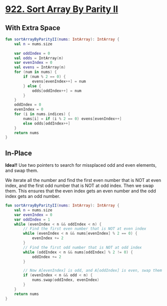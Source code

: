 # [922. Sort Array By Parity II](https://leetcode.com/problems/sort-array-by-parity-ii/description/)

## With Extra Space
```kotlin
fun sortArrayByParityII(nums: IntArray): IntArray {
    val n = nums.size
    
    var oddIndex = 0
    val odds = IntArray(n)
    var evenIndex = 0
    val evens = IntArray(n)
    for (num in nums) {
        if (num % 2 == 0) {
            evens[evenIndex++] = num
        } else {
            odds[oddIndex++] = num
        }
    }
    oddIndex = 0
    evenIndex = 0
    for (i in nums.indices) {
        nums[i] = if (i % 2 == 0) evens[evenIndex++]
        else odds[oddIndex++]
    }
    return nums
}
```

## In-Place
**Idea!!** Use two pointers to search for missplaced odd and even elements, and swap them.

We iterate all the number and find the first even number that is NOT at even index, and the first odd number that is NOT at odd index. Then we swap them. This ensures that the even index gets an even number and the odd index gets an odd number.

```kotlin
fun sortArrayByParityII(nums: IntArray): IntArray {
    val n = nums.size
    var evenIndex = 0
    var oddIndex = 1
    while (evenIndex < n && oddIndex < n) {
        // Find the first even number that is NOT at even index
        while (evenIndex < n && nums[evenIndex] % 2 == 0) {
            evenIndex += 2
        }
        // Find the first odd number that is NOT at odd index
        while (oddIndex < n && nums[oddIndex] % 2 != 0) {
            oddIndex += 2
        }

        // Now A[evenIndex] is odd, and A[oddIndex] is even, swap them
        if (evenIndex < n && odd < n) {
            nums.swap(oddIndex, evenIndex)
        }
    }
    return nums
}
```